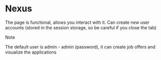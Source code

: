 # Nexus
The page is functional, allows you interact with it. Can create new user accounts (stored in the session storage, so be careful if you close the tab)

>[!NOTE]
>The default user is admin - admin (password), it can create job offers and visualize the applications
